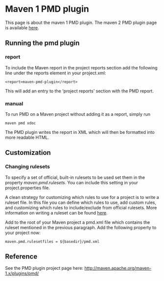 <!--
    <author email="mikkey@users.sourceforge.net">Miguel Griffa</author>
-->

# Maven 1 PMD plugin

This page is about the maven 1 PMD plugin. The maven 2 PMD plugin page is available
[here](mvn-plugin.html).

## Running the pmd plugin

### report

To include the Maven report in the project reports section add the following line under
the reports element in your project.xml:

    <report>maven-pmd-plugin</report>

This will add an entry to the 'project reports' section with the PMD report.

### manual

To run PMD on a Maven project without adding it as a report, simply run

    maven pmd xdoc

The PMD plugin writes the report in XML which will then be formatted into more readable HTML.

## Customization

### Changing rulesets

To specify a set of official, built-in rulesets to be used set them in the property
<em>maven.pmd.rulesets</em>.  You can include this setting in your project.properties file.

A clean strategy for customizing which rules to use for a project is to write a ruleset file.
In this file you can define which rules to use, add custom rules, and
customizing which rules to include/exclude from official rulesets. More information on
writing a ruleset can be found [here](../customizing/howtomakearuleset.html).

Add to the root of your Maven project a pmd.xml file which contains the ruleset mentioned in
the previous paragraph. Add the following property to your project now:

    maven.pmd.rulesetfiles = ${basedir}/pmd.xml

## Reference

See the PMD plugin project page here:
<http://maven.apache.org/maven-1.x/plugins/pmd/>
